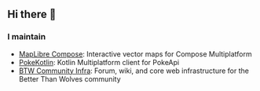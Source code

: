 ## Hi there 👋

### I maintain

- [MapLibre Compose](https://github.com/maplibre/maplibre-compose): Interactive vector maps for Compose Multiplatform 
- [PokeKotlin](https://github.com/pokeapi/pokekotlin): Kotlin Multiplatform client for PokeApi
- [BTW Community Infra](https://github.com/BTW-Community/Infrastructure): Forum, wiki, and core web infrastructure for the Better Than Wolves community

